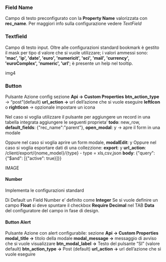 ### Field Name
Campo di testo preconfigurato con la **Property Name** valorizzata con **rec_name**. Per maggiori info  sulla configurazione vedere *TextField*

### Textfield
Campo di testo input. Oltre alle configurazioni standard bookmark è gestito il mask per tipo d valore che si vuole utilizzare; i valori ammessi sono: **'mac', 'ip', 'date', 'euro', 'numericit', 'sci', 'mail', 'currency', 'euroComplex', 'numeric', 'url'**; è presente un help nel tooltip.

img4

### Button
Pulsante Azione config sezione **Api → Custom Properties**
**btn_action_type** → “post”(default)
**url_action →** url dell’azione che si vuole eseguire 
**leftIcon**  o **rightIcon** → opzionale impostare un icona 

Nel caso si voglia utilizzare il pulsante per aggiungere un record in una tabella integrata
aggiungere le seguenti proprieta’
    **todo**: new_row,
    **default_fields**: {"rec_name":"parent"},
    **open_modal**: y  → apre il form in una modale

Oppure nel caso si voglia aprire un form modale, **modalEdit**: y
Oppure nel caso si voglia esportare dati di una collezzione:
	**export**: y
	**url_action**: /client/export/{nome_model}/{type} - type = xls,csv,json
	**body**: {"query": {"$and": [{"active": true}]}}

IMAGE


#### Number
Implementa le  configurazioni standard 

Di Default un Field Number e’ definito come **Integer**
Se si vuole definire un campo **Float** si deve spuntare il checkbox **Require Decimal** nel TAB
**Data** del configuratore del campo in fase di design.


#### Button Alert
Pulsante Azione con alert configurabile: sezione **Api → Custom Properties**
**modal_title →** titolo della modale 
**modal_message →** messaggio di avviso che si vuole visualizzare
**btn_modal_label →** Testo del pulsante “SI” (valore default)
**btn_action_type →** Post (default)
**url_action →** url dell’azione che si vuole eseguire
